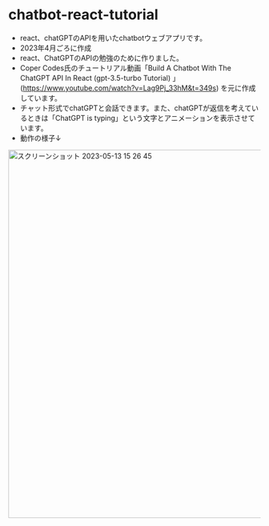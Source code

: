 # chatbot-react-tutorial
* react、chatGPTのAPIを用いたchatbotウェブアプリです。
* 2023年4月ごろに作成
* react、ChatGPTのAPIの勉強のために作りました。
* Coper Codes氏のチュートリアル動画「Build A Chatbot With The ChatGPT API In React (gpt-3.5-turbo Tutorial)
」(https://www.youtube.com/watch?v=Lag9Pj_33hM&t=349s) を元に作成しています。
* チャット形式でchatGPTと会話できます。また、chatGPTが返信を考えているときは「ChatGPT is typing」という文字とアニメーションを表示させています。
* 動作の様子↓
<img width="736" alt="スクリーンショット 2023-05-13 15 26 45" src="https://github.com/Somahc/chatbot-react-tutorial/assets/131226104/d5e4fda4-9720-4740-8e7b-7fc46b47f8c8">
